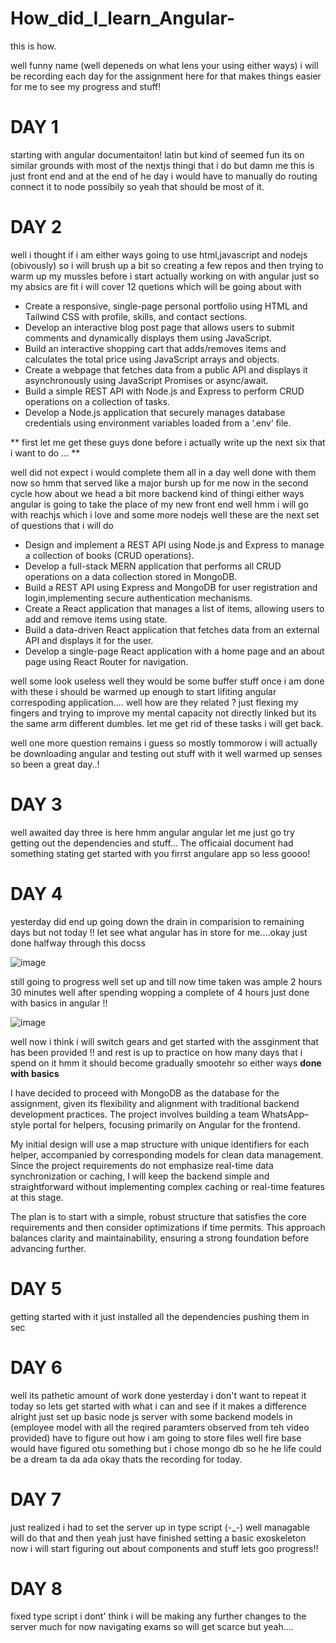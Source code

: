 # How_did_I_learn_Angular-
this is how.

well funny name (well depeneds on what lens your using either ways) i will be recording each day for the assignment here for that makes things easier for me to see my progress and stuff!

# DAY 1
starting with angular documentaiton!
latin but kind of seemed fun its on similar grounds with most of the nextjs thingi that i do but damn me this is just front end and at the end of he day i would have to manually do routing connect it to node possibily so yeah 
that should be most of it.
# DAY 2
well i thought if i am either ways going to use html,javascript and nodejs (obivously) so i will brush up a bit so creating a few repos and then trying to warm up my mussles before i start actually working on with angular just so my absics are fit i will cover 12 quetions which will be going about with 
- Create a responsive, single-page personal portfolio using HTML and Tailwind CSS with profile, skills, and contact sections.
- Develop an interactive blog post page that allows users to submit comments and dynamically displays them using JavaScript.
- Build an interactive shopping cart that adds/removes items and calculates the total price using JavaScript arrays and objects.
- Create a webpage that fetches data from a public API and displays it asynchronously using JavaScript Promises or async/await.
- Build a simple REST API with Node.js and Express to perform CRUD operations on a collection of tasks.
- Develop a Node.js application that securely manages database credentials using environment variables loaded from a ‘.env‘ file.

** first let me get these guys done before i actually write up the next six that i want to do ... **

well did not expect i would complete them all in a day well done with them now so hmm that served like a major bursh up for me now in the second cycle how about we head a bit more backend kind of thingi either ways angular is going to take the place of my new front end well hmm i will go with reachjs which i love and some more nodejs well these are the next set of questions that i will do
- Design and implement a REST API using Node.js and Express to manage a collection of books (CRUD operations).
- Develop a full-stack MERN application that performs all CRUD operations on a data collection stored in MongoDB.
- Build a REST API using Express and MongoDB for user registration and login,implementing secure authentication mechanisms.
- Create a React application that manages a list of items, allowing users to add and remove items using state.
- Build a data-driven React application that fetches data from an external API and displays it for the user.
- Develop a single-page React application with a home page and an about page using React Router for navigation.

well some look useless well they would be some buffer stuff once i am done with these i should be warmed up enough to start lifiting angular correspoding application.... well how are they related ? just flexing my fingers and trying to improve my mental capacity not directly linked but its the same arm different dumbles. let me get rid of these tasks i will get back.

well one more question remains i guess so mostly tommorow i will actually be downloading angular and testing out stuff with it well warmed up senses so been a great day..! 
# DAY 3
well awaited day three is here hmm angular angular let me just go try getting out the dependencies and stuff... The officaial document had something stating get started with you firrst angulare app so less goooo!
# DAY 4
yesterday did end up going down the drain in comparision to remaining days but not today !! let see what angular has in store for me....okay just done halfway through this docss



![image](https://github.com/user-attachments/assets/efd44de8-de5a-4942-ad1d-095dc3f80fb1) 



still going to progress well set up and till now time taken was ample 2 hours 30 minutes well after spending wopping a complete of 4 hours just done with basics in angular !! 


![image](https://github.com/user-attachments/assets/bbe0e4fa-413b-49a0-8aa4-c33259da1cfe)


well now i think i will switch gears and get started with the assginment that has been provided !! and rest is up to practice on how many days that i spend on it hmm it should become gradually smootehr so either ways **done with basics**



I have decided to proceed with MongoDB as the database for the assignment, given its flexibility and alignment with traditional backend development practices. The project involves building a team WhatsApp–style portal for helpers, focusing primarily on Angular for the frontend.

My initial design will use a map structure with unique identifiers for each helper, accompanied by corresponding models for clean data management. Since the project requirements do not emphasize real-time data synchronization or caching, I will keep the backend simple and straightforward without implementing complex caching or real-time features at this stage.

The plan is to start with a simple, robust structure that satisfies the core requirements and then consider optimizations if time permits. This approach balances clarity and maintainability, ensuring a strong foundation before advancing further.

# DAY 5
getting started with it just installed all the dependencies pushing them in sec 
# DAY 6
well its pathetic amount of work done yesterday i don't want to repeat it today so lets get started with what i can and see if it makes a difference
alright just set up basic node js server with some backend models in (employee model with all the reqired paramters observed from teh video provided)
have to figure out how i am going to store files well fire base would have figured otu something but i chose mongo db so he he life could be a dream ta da ada okay thats the recording for today.

# DAY 7
just realized i had to set the server up in type script (-_-) well managable will do that and then yeah just have finished setting a  basic exoskeleton now i will start figuring out about components and stuff lets goo progress!!

# DAY 8
fixed type script i dont' think i will be making any further changes to the server much for now navigating exams so will get scarce but yeah....
